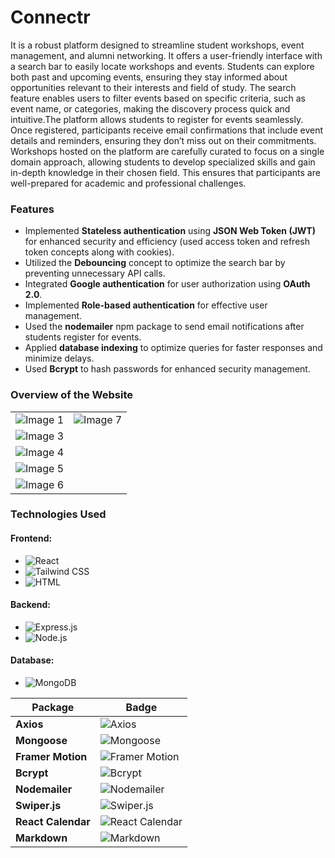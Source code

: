 # Connectr
It is a robust platform designed to streamline student workshops, event management, and alumni networking. It offers a user-friendly interface with a search bar to easily locate workshops and events. Students can explore both past and upcoming events, ensuring they stay informed about opportunities relevant to their interests and field of study. The search feature enables users to filter events based on specific criteria, such as event name, or categories, making the discovery process quick and intuitive.The platform allows students to register for events seamlessly. Once registered, participants receive email confirmations that include event details and reminders, ensuring they don’t miss out on their commitments. Workshops hosted on the platform are carefully curated to focus on a single domain approach, allowing students to develop specialized skills and gain in-depth knowledge in their chosen field. This ensures that participants are well-prepared for academic and professional challenges.


### Features

- Implemented **Stateless authentication** using **JSON Web Token (JWT)** for enhanced security and efficiency (used access token and refresh token concepts along with cookies).
- Utilized the **Debouncing** concept to optimize the search bar by preventing unnecessary API calls.
- Integrated **Google authentication** for user authorization using **OAuth 2.0**.
- Implemented **Role-based authentication** for effective user management.
- Used the **nodemailer** npm package to send email notifications after students register for events.
- Applied **database indexing** to optimize queries for faster responses and minimize delays.
- Used **Bcrypt** to hash passwords for enhanced security management.



### Overview of the Website
<table style="width: 100%; text-align: center;">
  <tr>
    <td><img src="https://i.ibb.co/sb6H2pg/image1.jpg" alt="Image 1" style="object-fit: contain; max-width: 100%; height: auto;"/></td>
    <td><img src="https://i.ibb.co/nDY5jKG/image7.jpg" alt="Image 7" style="object-fit: contain; max-width: 100%; height: auto;"/></td>
  </tr>
    <td><img src="https://i.ibb.co/qp2jDG0/image3.jpg" alt="Image 3" style="object-fit: contain; max-width: 100%; height: auto;"/></td>
  <tr>
    <td><img src="https://i.ibb.co/smm09GZ/image4.jpg" alt="Image 4" style="object-fit: contain; max-width: 100%; height: auto;"/></td>
  </tr>
    <td><img src="https://i.ibb.co/ryrjcsC/image5.jpg" alt="Image 5" style="object-fit: contain; max-width: 100%; height: auto;"/></td>
  <tr>
    <td><img src="https://i.ibb.co/qk65BCL/image6.jpg" alt="Image 6" style="object-fit: contain; max-width: 100%; height: auto;"/></td>
  </tr>
</table>






### Technologies Used

#### Frontend:
- ![React](https://img.shields.io/badge/React-20232A?style=for-the-badge&logo=react&logoColor=61DAFB)  
- ![Tailwind CSS](https://img.shields.io/badge/TailwindCSS-06B6D4?style=for-the-badge&logo=tailwindcss&logoColor=white)  
- ![HTML](https://img.shields.io/badge/HTML5-E34F26?style=for-the-badge&logo=html5&logoColor=white)

#### Backend:
- ![Express.js](https://img.shields.io/badge/Express.js-404D59?style=for-the-badge)  
- ![Node.js](https://img.shields.io/badge/Node.js-339933?style=for-the-badge&logo=node.js&logoColor=white)

#### Database:
- ![MongoDB](https://img.shields.io/badge/MongoDB-4EA94B?style=for-the-badge&logo=mongodb&logoColor=white)


| Package          | Badge                                                                                  |
|------------------|---------------------------------------------------------------------------------------|
| **Axios**        | ![Axios](https://img.shields.io/badge/Axios-5A29E4?style=for-the-badge&logo=axios&logoColor=white) |
| **Mongoose**     | ![Mongoose](https://img.shields.io/badge/Mongoose-880000?style=for-the-badge&logo=mongoose&logoColor=white) |
| **Framer Motion**| ![Framer Motion](https://img.shields.io/badge/Framer--Motion-0055FF?style=for-the-badge&logo=framer&logoColor=white) |
| **Bcrypt**       | ![Bcrypt](https://img.shields.io/badge/Bcrypt-00C58E?style=for-the-badge)                          |
| **Nodemailer**   | ![Nodemailer](https://img.shields.io/badge/Nodemailer-0078D4?style=for-the-badge&logo=maildotru&logoColor=white) |
| **Swiper.js**    | ![Swiper.js](https://img.shields.io/badge/Swiper.js-6332F6?style=for-the-badge&logo=swiper&logoColor=white) |
| **React Calendar**| ![React Calendar](https://img.shields.io/badge/React--Calendar-61DAFB?style=for-the-badge&logo=react&logoColor=white) |
| **Markdown**     | ![Markdown](https://img.shields.io/badge/Markdown-000000?style=for-the-badge&logo=markdown&logoColor=white) |





